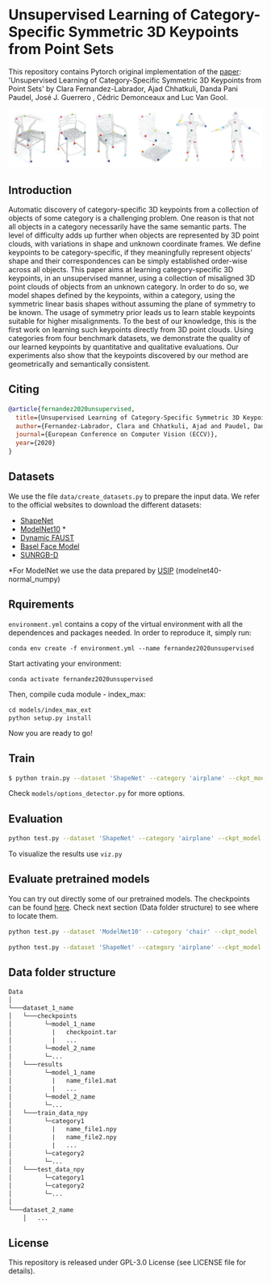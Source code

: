 # Unsupervised Learning of Category-Specific Symmetric 3D Keypoints from Point Sets

This repository contains Pytorch original implementation of the [paper](https://arxiv.org/pdf/2003.07619.pdf): 'Unsupervised Learning of Category-Specific Symmetric 3D Keypoints from Point Sets' by Clara Fernandez-Labrador, Ajad Chhatkuli, Danda Pani Paudel, José J. Guerrero , Cédric Demonceaux and Luc Van Gool.

<p align="center">
<img src='figures/composition_005.png' width=900>
</p>


## Introduction
Automatic discovery of category-specific 3D keypoints from a collection of objects of some category is a challenging problem. One reason is that not all objects in a category necessarily have the same semantic parts. The level of difficulty adds up further when objects are represented by 3D point clouds, with variations in shape and unknown coordinate frames. We define keypoints to be category-specific, if they meaningfully represent objects’ shape and their correspondences can be simply established order-wise across all objects. This paper aims at learning category-specific 3D keypoints, in an unsupervised manner, using a collection of misaligned 3D point clouds of objects from an unknown category. In order to do so, we model shapes defined by the keypoints, within a category, using the symmetric linear basis shapes without assuming the plane of symmetry to be known. The usage of symmetry prior leads us to learn stable keypoints suitable for higher misalignments. To the best of our knowledge, this is the first work on learning such keypoints directly from 3D point clouds. Using categories from four benchmark datasets, we demonstrate the quality of our learned keypoints by quantitative and qualitative evaluations. Our experiments also show that the keypoints discovered by our method are geometrically and semantically consistent.


## Citing

```bibtex
@article{fernandez2020unsupervised,
  title={Unsupervised Learning of Category-Specific Symmetric 3D Keypoints from Point Sets},
  author={Fernandez-Labrador, Clara and Chhatkuli, Ajad and Paudel, Danda Pani and Guerrero, Jose J and Demonceaux, C{\'e}dric and Van Gool, Luc},
  journal={European Conference on Computer Vision (ECCV)},
  year={2020}
}
```


## Datasets
We use the file ``data/create_datasets.py`` to prepare the input data. We refer to the official websites to download the different datasets:

- [ShapeNet](https://shapenet.cs.stanford.edu/iccv17/)
- [ModelNet10](https://modelnet.cs.princeton.edu/) *
- [Dynamic FAUST](http://dfaust.is.tue.mpg.de/)
- [Basel Face Model](https://faces.dmi.unibas.ch/bfm/index.php?nav=1-0&id=basel_face_model)
- [SUNRGB-D](http://rgbd.cs.princeton.edu/challenge.html)

*For ModelNet we use the data prepared by [USIP](https://drive.google.com/drive/folders/1e3m4jZxtJmBbtPoL2nIYVGPN9G4-p8fg) (modelnet40-normal_numpy)

## Rquirements

``environment.yml`` contains a copy of the virtual environment with all the dependences and packages needed.
In order to reproduce it, simply run: 
```
conda env create -f environment.yml --name fernandez2020unsupervised
```

Start activating your environment:
```
conda activate fernandez2020unsupervised
```

Then, compile cuda module - index_max:
```
cd models/index_max_ext
python setup.py install
```

Now you are ready to go!

## Train

```bash
$ python train.py --dataset 'ShapeNet' --category 'airplane' --ckpt_model 'airplane_10b' --batch_size 32 --node_num 14 --node_knn_k_1 3 --basis_num 10 --input_pc_num 1600 --surface_normal_len 0
```

Check ``models/options_detector.py`` for more options.


## Evaluation

```bash
python test.py --dataset 'ShapeNet' --category 'airplane' --ckpt_model 'airplane_10b' --node_num 14 --node_knn_k_1 3 --basis_num 10 --input_pc_num 1600 --surface_normal_len 0
```

To visualize the results use ``viz.py``


## Evaluate pretrained models

You can try out directly some of our pretrained models.
The checkpoints can be found [here](https://drive.google.com/drive/folders/1cydRB1IyY0AimAaZvLyYcRpY0zWk3WTq?usp=sharing). Check next section (Data folder structure) to see where to locate them.

```bash
python test.py --dataset 'ModelNet10' --category 'chair' --ckpt_model 'chair_10b' --node_num 14 --node_knn_k_1 3 --basis_num 10
```

```bash
python test.py --dataset 'ShapeNet' --category 'airplane' --ckpt_model 'airplane_10b' --node_num 14 --node_knn_k_1 3 --basis_num 10 --input_pc_num 1600 --surface_normal_len 0
```


## Data folder structure
```
Data
│
└───dataset_1_name
│   └───checkpoints
│         └─model_1_name
│           |   checkpoint.tar
│           |   ...
│         └─model_2_name
│         └─...
│   └───results
│         └─model_1_name
│           |   name_file1.mat
│           |   ...
│         └─model_2_name
│         └─...
│   └───train_data_npy
│         └─category1
│           |   name_file1.npy
│           |   name_file2.npy
│           |   ...
│         └─category2
│         └─...
│   └───test_data_npy
│         └─category1
│         └─category2
│         └─...
│   
└───dataset_2_name
    │   ...
```


## License
This repository is released under GPL-3.0 License (see LICENSE file for details).

